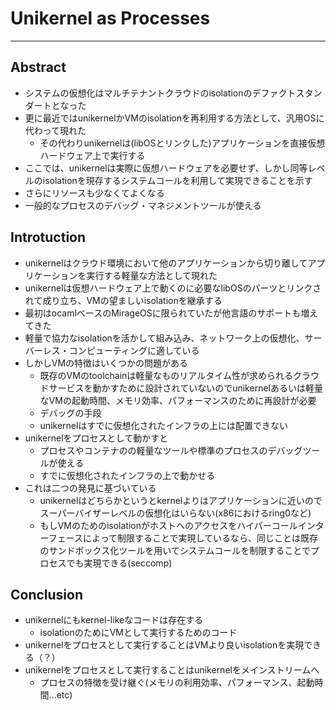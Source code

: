 # Unikernel as Processes
---

## Abstract
* システムの仮想化はマルチテナントクラウドのisolationのデファクトスタンダートとなった
* 更に最近ではunikernelかVMのisolationを再利用する方法として、汎用OSに代わって現れた
	* その代わりunikernelは(libOSとリンクした)アプリケーションを直接仮想ハードウェア上で実行する  
* ここでは、unikernelは実際に仮想ハードウェアを必要せず、しかし同等レベルのisolationを現存するシステムコールを利用して実現できることを示す
* さらにリソースも少なくてよくなる
* 一般的なプロセスのデバッグ・マネジメントツールが使える  

## Introtuction
* unikernelはクラウド環境において他のアプリケーションから切り離してアプリケーションを実行する軽量な方法として現れた
* unikernelは仮想ハードウェア上で動くのに必要なlibOSのパーツとリンクされて成り立ち、VMの望ましいisolationを継承する
* 最初はocamlベースのMirageOSに限られていたが他言語のサポートも増えてきた
* 軽量で協力なisolationを活かして組み込み、ネットワーク上の仮想化、サーバーレス・コンピューティングに適している
* しかしVMの特徴はいくつかの問題がある
	* 既存のVMのtoolchainは軽量なものリアルタイム性が求められるクラウドサービスを動かすために設計されていないのでunikernelあるいは軽量なVMの起動時間、メモリ効率、パフォーマンスのために再設計が必要
	* デバッグの手段
	* unikernelはすでに仮想化されたインフラの上には配置できない
* unikernelをプロセスとして動かすと
	* プロセスやコンテナのの軽量なツールや標準のプロセスのデバッグツールが使える
	* すでに仮想化されたインフラの上で動かせる
* これは二つの発見に基づいている
	* unikernelはどちらかというとkernelよりはアプリケーションに近いのでスーパーバイザーレベルの仮想化はいらない(x86におけるring0など)
	* もしVMのためのisolationがホストへのアクセスをハイパーコールインターフェースによって制限することで実現しているなら、同じことは既存のサンドボックス化ツールを用いてシステムコールを制限することでプロセスでも実現できる(seccomp)

## Conclusion
* unikernelにもkernel-likeなコードは存在する
	* isolationのためにVMとして実行するためのコード
* unikernelをプロセスとして実行することはVMより良いisolationを実現できる（？）
* unikernelをプロセスとして実行することはunikernelをメインストリームへ
	* プロセスの特徴を受け継ぐ(メモリの利用効率、パフォーマンス、起動時間...etc)
